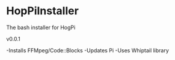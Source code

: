 # HopPiInstaller
The bash installer for HogPi

v0.0.1

-Installs FFMpeg/Code::Blocks
-Updates Pi
-Uses Whiptail library
